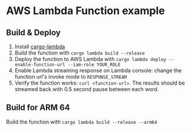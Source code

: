 # AWS Lambda Function example

## Build & Deploy

1. Install [cargo-lambda](https://github.com/cargo-lambda/cargo-lambda#installation)
2. Build the function with `cargo lambda build --release`
3. Deploy the function to AWS Lambda with `cargo lambda deploy --enable-function-url --iam-role YOUR_ROLE`
4. Enable Lambda streaming response on Lambda console: change the function url's invoke mode to `RESPONSE_STREAM`
5. Verify the function works: `curl <function-url>`. The results should be streamed back with 0.5 second pause between each word.

## Build for ARM 64

Build the function with `cargo lambda build --release --arm64`
